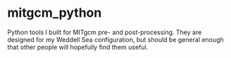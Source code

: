 # mitgcm_python
Python tools I built for MITgcm pre- and post-processing. They are designed for my Weddell Sea configuration, but should be general enough that other people will hopefully find them useful.
